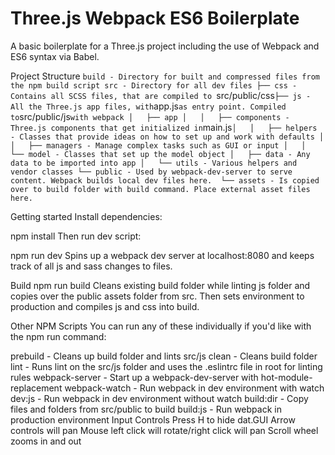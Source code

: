 # Three.js Webpack ES6 Boilerplate

A basic boilerplate for a Three.js project including the use of Webpack and ES6 syntax via Babel.

Project Structure
`build - Directory for built and compressed files from the npm build script
src - Directory for all dev files
├── css - Contains all SCSS files, that are compiled to `src/public/css`
├── js - All the Three.js app files, with `app.js` as entry point. Compiled to `src/public/js` with webpack
│   ├── app
│   │   ├── components - Three.js components that get initialized in `main.js`
│   │   ├── helpers - Classes that provide ideas on how to set up and work with defaults
│   │   ├── managers - Manage complex tasks such as GUI or input
│   │   └── model - Classes that set up the model object
│   ├── data - Any data to be imported into app
│   └── utils - Various helpers and vendor classes
└── public - Used by webpack-dev-server to serve content. Webpack builds local dev files here. 
    └── assets - Is copied over to build folder with build command. Place external asset files here.
`

Getting started
Install dependencies:

npm install
Then run dev script:

npm run dev
Spins up a webpack dev server at localhost:8080 and keeps track of all js and sass changes to files.

Build
npm run build
Cleans existing build folder while linting js folder and copies over the public assets folder from src. Then sets environment to production and compiles js and css into build.

Other NPM Scripts
You can run any of these individually if you'd like with the npm run command:

prebuild - Cleans up build folder and lints src/js
clean - Cleans build folder
lint - Runs lint on the src/js folder and uses the .eslintrc file in root for linting rules
webpack-server - Start up a webpack-dev-server with hot-module-replacement
webpack-watch - Run webpack in dev environment with watch
dev:js - Run webpack in dev environment without watch
build:dir - Copy files and folders from src/public to build
build:js - Run webpack in production environment
Input Controls
Press H to hide dat.GUI
Arrow controls will pan
Mouse left click will rotate/right click will pan
Scroll wheel zooms in and out
